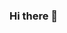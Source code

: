 ### Hi there 👋

<!--
**salmanahmed1993/salmanahmed1993** is a ✨ _special_ ✨ repository because its `README.md` (this file) appears on your GitHub profile.

Here are some ideas to get you started:

### Here is the html file containing code. Please download it to view it properly

